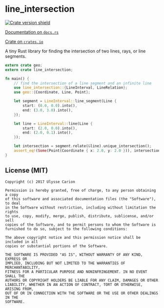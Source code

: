 # line\_intersection

[![Crate version shield](https://img.shields.io/crates/v/line_intersection.svg)](https://crates.io/crates/line_intersection)

[Documentation on `docs.rs`](https://docs.rs/line_intersection)

[Crate on `crates.io`](https://crates.io/crates/line_intersection)

A tiny Rust library for finding the intersection of two lines, rays, or line
segments.

```rust
extern crate geo;
extern crate line_intersection;

fn main() {
    // find the intersection of a line segment and an infinite line
    use line_intersection::{LineInterval, LineRelation};
    use geo::{Coordinate, Line, Point};

    let segment = LineInterval::line_segment(Line {
        start: (0.0, 0.0).into(),
        end: (3.0, 3.0).into(),
    });

    let line = LineInterval::line(Line {
        start: (2.0, 0.0).into(),
        end: (2.0, 0.1).into(),
    });

    let intersection = segment.relate(&line).unique_intersection();
    assert_eq!(Some(Point(Coordinate { x: 2.0, y: 2.0 })), intersection);
}
```

## License (MIT)

```
Copyright (c) 2017 Ulysse Carion

Permission is hereby granted, free of charge, to any person obtaining a copy
of this software and associated documentation files (the "Software"), to deal
in the Software without restriction, including without limitation the rights
to use, copy, modify, merge, publish, distribute, sublicense, and/or sell
copies of the Software, and to permit persons to whom the Software is
furnished to do so, subject to the following conditions:

The above copyright notice and this permission notice shall be included in all
copies or substantial portions of the Software.

THE SOFTWARE IS PROVIDED "AS IS", WITHOUT WARRANTY OF ANY KIND, EXPRESS OR
IMPLIED, INCLUDING BUT NOT LIMITED TO THE WARRANTIES OF MERCHANTABILITY,
FITNESS FOR A PARTICULAR PURPOSE AND NONINFRINGEMENT. IN NO EVENT SHALL THE
AUTHORS OR COPYRIGHT HOLDERS BE LIABLE FOR ANY CLAIM, DAMAGES OR OTHER
LIABILITY, WHETHER IN AN ACTION OF CONTRACT, TORT OR OTHERWISE, ARISING FROM,
OUT OF OR IN CONNECTION WITH THE SOFTWARE OR THE USE OR OTHER DEALINGS IN THE
SOFTWARE.
```
